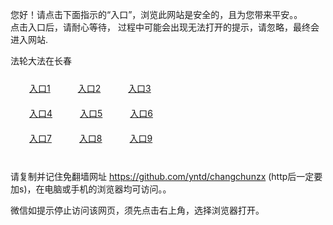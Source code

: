 您好！请点击下面指示的“入口”，浏览此网站是安全的，且为您带来平安。。 <br/>
点击入口后，请耐心等待， 过程中可能会出现无法打开的提示，请忽略，最终会进入网站. </br>

法轮大法在长春<br/>
<div style="padding:10px"><a style="margin:20px" target="_blank" href="https://dwgqwgsjusxlm.cloudfront.net/2Qpsp?ebjhdmr" id="ccLink1" rel="nofollow">入口1</a> <a target="_blank" style="margin:20px" href="https://d35f7z4ob0h7rz.cloudfront.net/2Qpsp?ajzvvv" id="ccLink2" rel="nofollow">入口2</a> <a style="margin:20px" target="_blank" href="https://d3bx02kuu57nov.cloudfront.net/2Qpsp?whecq" id="ccLink3" rel="nofollow">入口3</a></div>

<div style="padding:10px" ><a style="margin:20px" target="_blank" href="https://dwgqwgsjusxlm.cloudfront.net/2Qpsp?ebjhdmr" id="ccLink4" rel="nofollow">入口4</a> <a style="margin:20px" href="https://d35f7z4ob0h7rz.cloudfront.net/2Qpsp?ajzvvv" target="_blank" id="ccLink5" rel="nofollow">入口5</a> <a style="margin:20px" href="https://d3bx02kuu57nov.cloudfront.net/2Qpsp?whecq" target="_blank" id="ccLink6" rel="nofollow">入口6</a></div>

<div style="padding:10px"><a style="margin:20px" target="_blank" href="https://dwgqwgsjusxlm.cloudfront.net/2Qpsp?ebjhdmr" id="ccLink7" rel="nofollow">入口7</a> <a style="margin:20px" href="https://d35f7z4ob0h7rz.cloudfront.net/2Qpsp?ajzvvv" target="_blank" id="ccLink8" rel="nofollow">入口8</a> <a style="margin:20px" target="_blank" href="https://d3bx02kuu57nov.cloudfront.net/2Qpsp?whecq" id="ccLink9" rel="nofollow">入口9</a></div>

<br/>



请复制并记住免翻墙网址 https://github.com/yntd/changchunzx (http后一定要加s)，在电脑或手机的浏览器均可访问。。<br/>

微信如提示停止访问该网页，须先点击右上角，选择浏览器打开。
